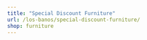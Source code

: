 ```yaml
---
title: "Special Discount Furniture"
url: /los-banos/special-discount-furniture/
shop: furniture
---
```

